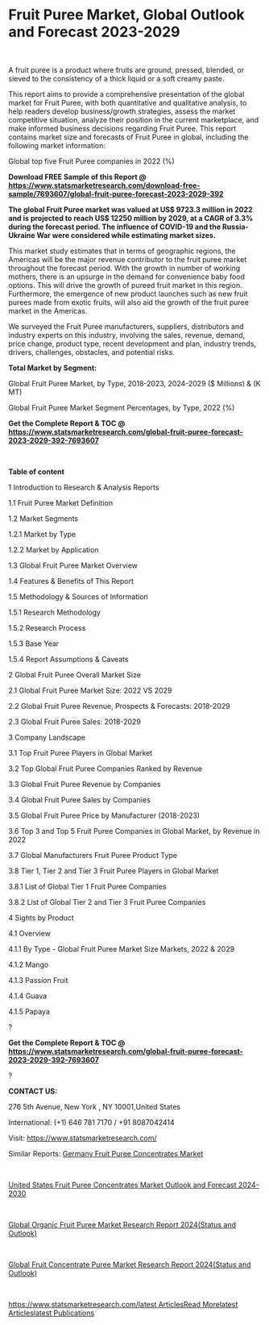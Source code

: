 <h1>Fruit Puree Market, Global Outlook and Forecast 2023-2029</h1><br/><p>A fruit puree is a product where fruits are ground, pressed, blended, or sieved to the consistency of a thick liquid or a soft creamy paste.</p>
 
 
 
 <p>This report aims to provide a comprehensive presentation of the global market for Fruit Puree, with both quantitative and qualitative analysis, to help readers develop business/growth strategies, assess the market competitive situation, analyze their position in the current marketplace, and make informed business decisions regarding Fruit Puree. This report contains market size and forecasts of Fruit Puree in global, including the following market information:</p>
 
 
 
 <p>Global top five Fruit Puree companies in 2022 (%)</p>
 
 
 
 <p><strong>Download FREE Sample of this Report @ <a href="https://www.statsmarketresearch.com/download-free-sample/7693607/global-fruit-puree-forecast-2023-2029-392">https://www.statsmarketresearch.com/download-free-sample/7693607/global-fruit-puree-forecast-2023-2029-392</a></strong></p>
 
 
 
 <p><strong>The global Fruit Puree market was valued at US$ 9723.3 million in 2022 and is projected to reach US$ 12250 million by 2029, at a <strong>CAGR</strong> of 3.3% during the forecast period. The influence of COVID-19 and the Russia-Ukraine War were considered while estimating market sizes.</strong></p>
 
 
 
 <p>This market study estimates that in terms of geographic regions, the Americas will be the major revenue contributor to the fruit puree market throughout the forecast period. With the growth in number of working mothers, there is an upsurge in the demand for convenience baby food options. This will drive the growth of pureed fruit market in this region. Furthermore, the emergence of new product launches such as new fruit purees made from exotic fruits, will also aid the growth of the fruit puree market in the Americas.</p>
 
 
 
 <p>We surveyed the Fruit Puree manufacturers, suppliers, distributors and industry experts on this industry, involving the sales, revenue, demand, price change, product type, recent development and plan, industry trends, drivers, challenges, obstacles, and potential risks.</p>
 
 
 
 <p><strong>Total Market by Segment:</strong></p>
 
 
 
 <p>Global Fruit Puree Market, by Type, 2018-2023, 2024-2029 ($ Millions) & (K MT)</p>
 
 
 
 <p>Global Fruit Puree Market Segment Percentages, by Type, 2022 (%)</p>
 
 
 
 <div><b>Get the Complete Report & TOC @ <a href="https://www.statsmarketresearch.com/global-fruit-puree-forecast-2023-2029-392-7693607">https://www.statsmarketresearch.com/global-fruit-puree-forecast-2023-2029-392-7693607</a></b></div>
 
 
 
 <p><br />
 
 <b>Table of content</b></p>
 
 
 
 <p>1 Introduction to Research & Analysis Reports<br />
 
 1.1 Fruit Puree Market Definition<br />
 
 1.2 Market Segments<br />
 
 1.2.1 Market by Type<br />
 
 1.2.2 Market by Application<br />
 
 1.3 Global Fruit Puree Market Overview<br />
 
 1.4 Features & Benefits of This Report<br />
 
 1.5 Methodology & Sources of Information<br />
 
 1.5.1 Research Methodology<br />
 
 1.5.2 Research Process<br />
 
 1.5.3 Base Year<br />
 
 1.5.4 Report Assumptions & Caveats<br />
 
 2 Global Fruit Puree Overall Market Size<br />
 
 2.1 Global Fruit Puree Market Size: 2022 VS 2029<br />
 
 2.2 Global Fruit Puree Revenue, Prospects & Forecasts: 2018-2029<br />
 
 2.3 Global Fruit Puree Sales: 2018-2029<br />
 
 3 Company Landscape<br />
 
 3.1 Top Fruit Puree Players in Global Market<br />
 
 3.2 Top Global Fruit Puree Companies Ranked by Revenue<br />
 
 3.3 Global Fruit Puree Revenue by Companies<br />
 
 3.4 Global Fruit Puree Sales by Companies<br />
 
 3.5 Global Fruit Puree Price by Manufacturer (2018-2023)<br />
 
 3.6 Top 3 and Top 5 Fruit Puree Companies in Global Market, by Revenue in 2022<br />
 
 3.7 Global Manufacturers Fruit Puree Product Type<br />
 
 3.8 Tier 1, Tier 2 and Tier 3 Fruit Puree Players in Global Market<br />
 
 3.8.1 List of Global Tier 1 Fruit Puree Companies<br />
 
 3.8.2 List of Global Tier 2 and Tier 3 Fruit Puree Companies<br />
 
 4 Sights by Product<br />
 
 4.1 Overview<br />
 
 4.1.1 By Type - Global Fruit Puree Market Size Markets, 2022 & 2029<br />
 
 4.1.2 Mango<br />
 
 4.1.3 Passion Fruit<br />
 
 4.1.4 Guava<br />
 
 4.1.5 Papaya<br />
 
 ? </p>
 
 
 
 <div><b>Get the Complete Report & TOC @ <a href="https://www.statsmarketresearch.com/global-fruit-puree-forecast-2023-2029-392-7693607">https://www.statsmarketresearch.com/global-fruit-puree-forecast-2023-2029-392-7693607</a></b></div>
 
 
 
 <p>? </p>
 
 
 
 <p><b>CONTACT US:</b><br />
 
 276 5th Avenue, New York , NY 10001,United States<br />
 
 International: (+1) 646 781 7170 / +91 8087042414<br />
 
 Visit: <a href="https://www.statsmarketresearch.com/">https://www.statsmarketresearch.com/</a><br />
 
 Similar Reports: <a href="https://www.statsmarketresearch.com/global-fruit-puree-forecast-2023-2029-392-7693607">Germany Fruit Puree Concentrates Market</a><br />
 
 <br />
 
 <a href="https://www.statsmarketresearch.com/global-fruit-puree-forecast-2023-2029-392-7693607">United States Fruit Puree Concentrates Market Outlook and Forecast 2024-2030</a><br />
 
 <br />
 
 <a href="https://www.statsmarketresearch.com/global-fruit-puree-forecast-2023-2029-392-7693607">Global Organic Fruit Puree Market Research Report 2024(Status and Outlook)</a><br />
 
 <br />
 
 <a href="https://www.statsmarketresearch.com/global-fruit-puree-forecast-2023-2029-392-7693607">Global Fruit Concentrate Puree Market Research Report 2024(Status and Outlook)</a><br />
 
 <br />
 
 <a href="https://gyeongbokgung.com">https://www.statsmarketresearch.com/</a><a href="https://hallyeomaritime.com">latest Articles</a><a href="https://jingwansa.com">Read More</a><a href="https://nguoiviet.jp/">latest Articles</a><a href="https://www.intelmarketresearch.com/">latest Publications</a></p>